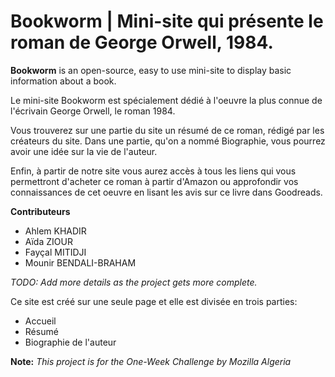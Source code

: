 Bookworm | Mini-site qui présente le roman de George Orwell, 1984.
========

**Bookworm** is an open-source, easy to use mini-site to display basic information about a book.

Le mini-site Bookworm est spécialement dédié à l'oeuvre la plus connue de l'écrivain George Orwell, le roman 1984. 

Vous trouverez sur une partie du site un résumé de ce roman, rédigé par les créateurs du site. Dans une partie, qu'on a nommé Biographie, vous pourrez avoir une idée sur la vie de l'auteur.

Enfin, à partir de notre site vous aurez accès à tous les liens qui vous permettront d'acheter ce roman à partir d'Amazon ou approfondir vos connaissances de cet oeuvre en lisant les avis sur ce livre dans Goodreads.

**Contributeurs**

* Ahlem KHADIR
* Aïda ZIOUR
* Fayçal MITIDJI
* Mounir BENDALI-BRAHAM

*TODO: Add more details as the project gets more complete.*

Ce site est créé sur une seule page et elle est divisée en trois parties:
- Accueil
- Résumé
- Biographie de l'auteur

**Note:** *This project is for the One-Week Challenge by Mozilla Algeria*

